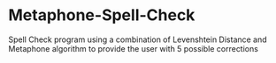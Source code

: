 # Metaphone-Spell-Check
Spell Check program using a combination of Levenshtein Distance and Metaphone algorithm to provide the user with 5 possible corrections
